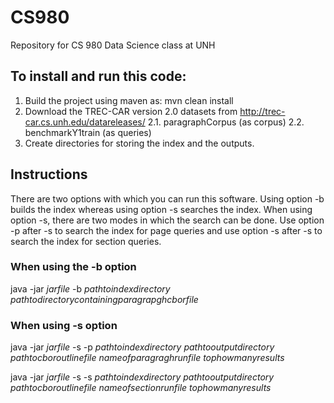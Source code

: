 # CS980
Repository for CS 980 Data Science class at UNH

## To install and run this code:  
1. Build the project using maven as: mvn clean install
2. Download the TREC-CAR version 2.0 datasets from http://trec-car.cs.unh.edu/datareleases/ 
    2.1. paragraphCorpus  (as corpus)
    2.2. benchmarkY1train (as queries)
3. Create directories for storing the index and the outputs. 

## Instructions
There are two options with which you can run this software. Using option -b builds the index whereas using option -s searches the index. When using option -s, there are two modes in which the search can be done. Use option -p after -s to search the index for page queries and use option -s after -s to search the index for section queries.
### When using the -b option 
java -jar $jar file$ -b $path to index directory$ $path to directory containing paragrapgh cbor file$ 
### When using -s option
java -jar $jar file$ -s -p $path to index directory$ $path to output directory$ $path to cbor outline file$ $name of paragragh run file$ $top how many results$ 

java -jar $jar file$ -s -s $path to index directory$ $path to output directory$ $path to cbor outline file$ $name of section run file$ $top how many results$ 

